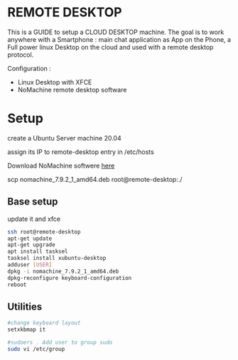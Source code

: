 REMOTE DESKTOP
==============

This is a GUIDE to setup a CLOUD DESKTOP machine.
The goal is to work anywhere with a Smartphone : main chat application as App on the Phone, a Full power linux Desktop on the cloud and used with a remote desktop protocol.

Configuration :

* Linux Desktop with XFCE
* NoMachine remote desktop software 

# Setup

create a Ubuntu Server machine 20.04

assign its IP to remote-desktop entry in /etc/hosts

Download NoMachine softwere [here](https://www.nomachine.com/download)

scp nomachine_7.9.2_1_amd64.deb root@remote-desktop:./


## Base setup

update it and xfce

```bash
ssh root@remote-desktop
apt-get update
apt-get upgrade
apt install tasksel
tasksel install xubuntu-desktop
adduser [USER]
dpkg -i nomachine_7.9.2_1_amd64.deb
dpkg-reconfigure keyboard-configuration
reboot
```

## Utilities

```bash
#change keyboard layout
setxkbmap it

#sudoers . Add user to group sudo
sudo vi /etc/group
```


